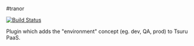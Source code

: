 #tranor

[![Build Status](https://travis-ci.org/ef-ctx/tsuru-flow.svg?branch=master)](https://travis-ci.org/ef-ctx/tsuru-flow)

Plugin which adds the "environment" concept (eg. dev, QA, prod) to Tsuru PaaS.
